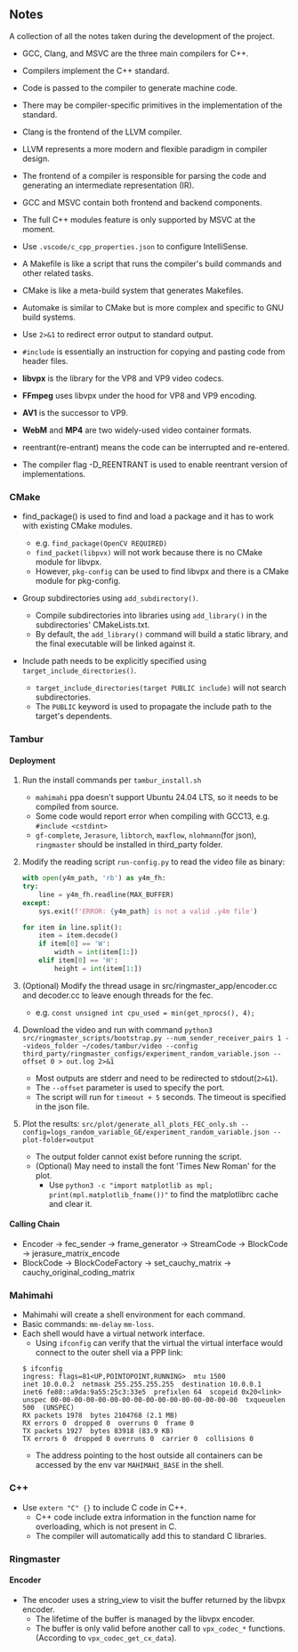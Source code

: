 ## Notes

A collection of all the notes taken during the development of the project.

- GCC, Clang, and MSVC are the three main compilers for C++.
- Compilers implement the C++ standard.
- Code is passed to the compiler to generate machine code.
- There may be compiler-specific primitives in the implementation of the standard.
- Clang is the frontend of the LLVM compiler.
- LLVM represents a more modern and flexible paradigm in compiler design.
- The frontend of a compiler is responsible for parsing the code and generating an intermediate representation (IR).
- GCC and MSVC contain both frontend and backend components.
- The full C++ modules feature is only supported by MSVC at the moment.

- Use `.vscode/c_cpp_properties.json` to configure IntelliSense.

- A Makefile is like a script that runs the compiler's build commands and other related tasks.
- CMake is like a meta-build system that generates Makefiles.
- Automake is similar to CMake but is more complex and specific to GNU build systems.

- Use `2>&1` to redirect error output to standard output.
- `#include` is essentially an instruction for copying and pasting code from header files.

- **libvpx** is the library for the VP8 and VP9 video codecs.
- **FFmpeg** uses libvpx under the hood for VP8 and VP9 encoding.
- **AV1** is the successor to VP9.
- **WebM** and **MP4** are two widely-used video container formats.


- reentrant(re-entrant) means the code can be interrupted and re-entered.
- The compiler flag -D_REENTRANT is used to enable reentrant version of implementations.


### CMake

- find_package() is used to find and load a package and it has to work with existing CMake modules.
    - e.g. `find_package(OpenCV REQUIRED)`
    - `find_packet(libpvx)` will not work because there is no CMake module for libvpx.
    - However, `pkg-config` can be used to find libvpx and there is a CMake module for pkg-config.

- Group subdirectories using `add_subdirectory()`.
    - Compile subdirectories into libraries using `add_library()` in the subdirectories' CMakeLists.txt.
    - By default, the `add_library()` command will build a static library, and the final executable will be linked against it.

- Include path needs to be explicitly specified using `target_include_directories()`.
    - `target_include_directories(target PUBLIC include)` will not search subdirectories.
    - The `PUBLIC` keyword is used to propagate the include path to the target's dependents.

### Tambur

#### Deployment

1. Run the install commands per `tambur_install.sh`
    - `mahimahi` ppa doesn't support Ubuntu 24.04 LTS, so it needs to be compiled from source.
    - Some code would report error when compiling with GCC13, e.g. `#include <cstdint>`
    - `gf-complete`, `Jerasure`, `libtorch`, `maxflow`, `nlohmann`(for json), `ringmaster` should be installed in third_party folder.

2. Modify the reading script `run-config.py` to read the video file as binary:
    ```py
    with open(y4m_path, 'rb') as y4m_fh:
    try:
        line = y4m_fh.readline(MAX_BUFFER)
    except:
        sys.exit(f'ERROR: {y4m_path} is not a valid .y4m file')

    for item in line.split():
        item = item.decode()
        if item[0] == 'W':
            width = int(item[1:])
        elif item[0] == 'H':
            height = int(item[1:])
    ```

3. (Optional) Modify the thread usage in src/ringmaster_app/encoder.cc and decoder.cc to leave enough threads for the fec.
    - e.g. `const unsigned int cpu_used = min(get_nprocs(), 4);`

4. Download the video and run with command `python3 src/ringmaster_scripts/bootstrap.py --num_sender_receiver_pairs 1 --videos_folder ~/codes/tambur/video --config third_party/ringmaster_configs/experiment_random_variable.json --offset 0 > out.log 2>&1`
    - Most outputs are stderr and need to be redirected to stdout(`2>&1`).
    - The `--offset` parameter is used to specify the port.
    - The script will run for `timeout + 5` seconds. The timeout is specified in the json file.

5. Plot the results: `src/plot/generate_all_plots_FEC_only.sh --config=logs_random_variable_GE/experiment_random_variable.json --plot-folder=output`
    - The output folder cannot exist before running the script.
    - (Optional) May need to install the font 'Times New Roman' for the plot.
        - Use `python3 -c "import matplotlib as mpl; print(mpl.matplotlib_fname())"` to find the matplotlibrc cache and clear it.

#### Calling Chain

- Encoder -> fec_sender -> frame_generator -> StreamCode -> BlockCode -> jerasure_matrix_encode
- BlockCode -> BlockCodeFactory -> set_cauchy_matrix -> cauchy_original_coding_matrix

### Mahimahi

- Mahimahi will create a shell environment for each command.
- Basic commands: `mm-delay` `mm-loss`.
- Each shell would have a virtual network interface.
    - Using `ifconfig` can verify that the virtual the virtual interface would connect to the outer shell via a PPP link:
    ```text
    $ ifconfig
    ingress: flags=81<UP,POINTOPOINT,RUNNING>  mtu 1500
    inet 10.0.0.2  netmask 255.255.255.255  destination 10.0.0.1
    inet6 fe80::a9da:9a55:25c3:33e5  prefixlen 64  scopeid 0x20<link>
    unspec 00-00-00-00-00-00-00-00-00-00-00-00-00-00-00-00  txqueuelen 500  (UNSPEC)
    RX packets 1978  bytes 2104768 (2.1 MB)
    RX errors 0  dropped 0  overruns 0  frame 0
    TX packets 1927  bytes 83918 (83.9 KB)
    TX errors 0  dropped 0 overruns 0  carrier 0  collisions 0
    ```
    - The address pointing to the host outside all containers can be accessed by the env var `MAHIMAHI_BASE` in the shell.

### C++

- Use `extern "C" {}` to include C code in C++.
    - C++ code include extra information in the function name for overloading, which is not present in C.
    - The compiler will automatically add this to standard C libraries.

### Ringmaster

#### Encoder

- The encoder uses a string_view to visit the buffer returned by the libvpx encoder.
    - The lifetime of the buffer is managed by the libvpx encoder.
    - The buffer is only valid before another call to `vpx_codec_*` functions. (According to `vpx_codec_get_cx_data`).